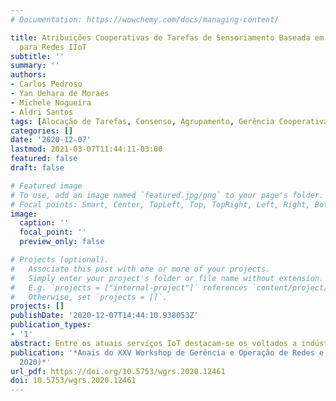```yaml
---
# Documentation: https://wowchemy.com/docs/managing-content/

title: Atribuições Cooperativas de Tarefas de Sensoriamento Baseada em Consenso Relacional
  para Redes IIoT
subtitle: ''
summary: ''
authors:
- Carlos Pedroso
- Yan Uehara de Moraes
- Michele Nogueira
- Aldri Santos
tags: [Alocação de Tarefas, Consenso, Agrupamento, Gerência Cooperativa, Task Allocation, Consensus, Cooperative Management]
categories: []
date: '2020-12-07'
lastmod: 2021-03-07T11:44:11-03:00
featured: false
draft: false

# Featured image
# To use, add an image named `featured.jpg/png` to your page's folder.
# Focal points: Smart, Center, TopLeft, Top, TopRight, Left, Right, BottomLeft, Bottom, BottomRight.
image:
  caption: ''
  focal_point: ''
  preview_only: false

# Projects (optional).
#   Associate this post with one or more of your projects.
#   Simply enter your project's folder or file name without extension.
#   E.g. `projects = ["internal-project"]` references `content/project/deep-learning/index.md`.
#   Otherwise, set `projects = []`.
projects: []
publishDate: '2020-12-07T14:44:10.938053Z'
publication_types:
- '1'
abstract: Entre os atuais serviços IoT destacam-se os voltados a indústrias, que muitas vezes exigem que os objetos desempenhem mais de uma tarefa. Entretanto, o crescimento exponencial dos objetos na IoT impõe o desafio de distribuir e gerenciar a alocação de tarefas entre os objetos. Um dos principais objetivos da alocação de tarefas é melhorar a qualidade das informações e a maximização de tarefas a serem executadas. Embora existam abordagens que otimizem e gerenciem a dinamicidade dos nós, nem todas consideram a relação de similaridade a alocação distribuída sobre o serviço de agrupamento. Este trabalho propõe um mecanismo chamado CONTASKI para alocação de tarefas em redes IIoT, a fim de distribuir as tarefas entre os objetos. Ele baseia-se em estratégias de consenso relacional para alocar as tarefas e de similaridade de capacidades para determinar quais objetos podem atuar na realização dessas tarefas. O CONTASKI foi avaliado no NS-3 gerenciando um ambiente IIoT e obteve uma eficiência de cerca de 98% de tarefas alocadas na maioria dos cenários avaliados e mais de 80% dos agrupamentos IIoT aptos a executá-las.
publication: '*Anais do XXV Workshop de Gerência e Operação de Redes e Serviços (WGRS
  2020)*'
url_pdf: https://doi.org/10.5753/wgrs.2020.12461
doi: 10.5753/wgrs.2020.12461
---
```

